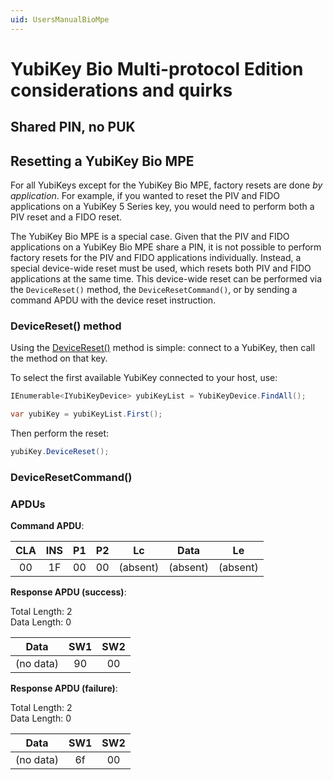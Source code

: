 ```yaml
---
uid: UsersManualBioMpe
---
```


<!-- Copyright 2025 Yubico AB

Licensed under the Apache License, Version 2.0 (the "License");
you may not use this file except in compliance with the License.
You may obtain a copy of the License at

    http://www.apache.org/licenses/LICENSE-2.0

Unless required by applicable law or agreed to in writing, software
distributed under the License is distributed on an "AS IS" BASIS,
WITHOUT WARRANTIES OR CONDITIONS OF ANY KIND, either express or implied.
See the License for the specific language governing permissions and
limitations under the License. -->

# YubiKey Bio Multi-protocol Edition considerations and quirks


## Shared PIN, no PUK



## Resetting a YubiKey Bio MPE

For all YubiKeys except for the YubiKey Bio MPE, factory resets are done *by application*. For example, if you wanted to reset the PIV and FIDO applications on a YubiKey 5 Series key, you would need to perform both a PIV reset and a FIDO reset. 

The YubiKey Bio MPE is a special case. Given that the PIV and FIDO applications on a YubiKey Bio MPE share a PIN, it is not possible to perform factory resets for the PIV and FIDO applications individually. Instead, a special device-wide reset must be used, which resets both PIV and FIDO applications at the same time. This device-wide reset can be performed via the ``DeviceReset()`` method, the ``DeviceResetCommand()``, or by sending a command APDU with the device reset instruction. 

### DeviceReset() method

Using the [DeviceReset()](xref:Yubico.YubiKey.YubiKeyDevice.DeviceReset) method is simple: connect to a YubiKey, then call the method on that key.

To select the first available YubiKey connected to your host, use:

```C#
IEnumerable<IYubiKeyDevice> yubiKeyList = YubiKeyDevice.FindAll();

var yubiKey = yubiKeyList.First();
```

Then perform the reset:

```C#
yubiKey.DeviceReset();
```

### DeviceResetCommand() 



### APDUs

**Command APDU**:

| CLA | INS | P1 | P2 |    Lc    |   Data   |    Le    |
|:---:|:---:|:--:|:--:|:--------:|:--------:|:--------:| 
| 00  | 1F  | 00 | 00 | (absent) | (absent) | (absent) |

**Response APDU (success)**:

Total Length: 2\
Data Length: 0

|   Data    | SW1 | SW2 |
|:---------:|:---:|:---:|
| (no data) | 90  | 00  |

**Response APDU (failure)**:

Total Length: 2\
Data Length: 0

|   Data    | SW1 | SW2 |
|:---------:|:---:|:---:|
| (no data) | 6f  | 00  |